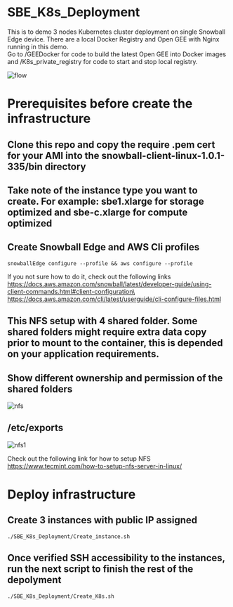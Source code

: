 # SBE_K8s_Deployment

This is to demo 3 nodes Kubernetes cluster deployment on single Snowball Edge device. There are a local Docker Registry and Open GEE with Nginx running in this demo.\
Go to /GEEDocker for code to build the latest Open GEE into Docker images and /K8s_private_registry for code to start and stop local registry.

![flow][flow]
# Prerequisites before create the infrastructure

## Clone this repo and copy the require .pem cert for your AMI into the snowball-client-linux-1.0.1-335/bin directory

## Take note of the instance type you want to create. For example: sbe1.xlarge for storage optimized and sbe-c.xlarge for compute optimized

## Create Snowball Edge and AWS Cli profiles

    snowballEdge configure --profile && aws configure --profile

If you not sure how to do it, check out the following links\
https://docs.aws.amazon.com/snowball/latest/developer-guide/using-client-commands.html#client-configuration\
https://docs.aws.amazon.com/cli/latest/userguide/cli-configure-files.html

## This NFS setup with 4 shared folder. Some shared folders might require extra data copy prior to mount to the container, this is depended on your application requirements.
## Show different ownership and permission of the shared folders
![nfs][nfs]

## /etc/exports
![nfs1][nfs1]

Check out the following link for how to setup NFS\
https://www.tecmint.com/how-to-setup-nfs-server-in-linux/

# Deploy infrastructure

## Create 3 instances with public IP assigned

    ./SBE_K8s_Deployment/Create_instance.sh

## Once verified SSH accessibility to the instances, run the next script to finish the rest of the depolyment 

    ./SBE_K8s_Deployment/Create_K8s.sh

[flow]: https://user-images.githubusercontent.com/64214379/93840135-8a866900-fc4c-11ea-81c5-2d14f8c0d06b.png
[nfs]: https://user-images.githubusercontent.com/64214379/94060523-54a6c900-fda1-11ea-9268-0ccbeabbaefb.png
[nfs1]: https://user-images.githubusercontent.com/64214379/94060533-58d2e680-fda1-11ea-9a34-836cc1273797.png
